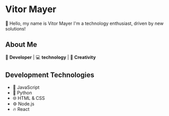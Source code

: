 # Vitor Mayer

👋 Hello, my name is Vitor Mayer I'm a technology enthusiast, driven by new solutions!

## About Me

🔧 **Developer** | 💻 **technology** | 🎨 **Creativity**

## Development Technologies

- 📱 JavaScript
- 🐍 Python
- 🌐 HTML & CSS
- ⚙️ Node.js
- 🔥 React
